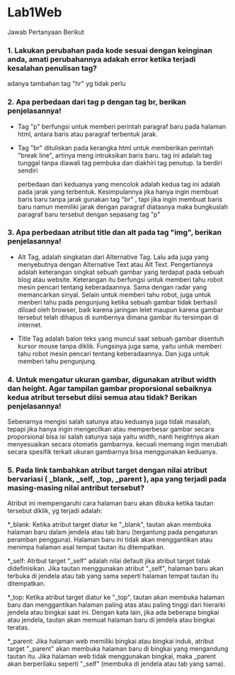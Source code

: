 # Lab1Web

Jawab Pertanyaan Berikut
### 1. Lakukan perubahan pada kode sesuai dengan keinginan anda, amati perubahannya adakah error ketika terjadi kesalahan penulisan tag?

adanya tambahan tag "hr" yg tidak perlu

### 2. Apa perbedaan dari tag p dengan tag br, berikan penjelasannya!

* Tag "p" berfungsi untuk memberi perintah paragraf baru pada halaman html, antara baris atau paragraf terbentuk jarak.
* Tag "br" dituliskan pada kerangka html untuk memberikan perintah "break line", artinya meng intruksikan baris baru. tag ini adalah tag tunggal tanpa diawali tag pembuka dan diakhiri tag penutup. Ia berdiri sendiri

  perbedaan dari keduanya yang mencolok adalah kedua tag ini adalah pada jarak yang terbentuk.
  Kesimpulannya jika hanya ingin membuat baris baru tanpa jarak gunakan tag "br" , tapi jika ingin membuat baris baru namun memiliki jarak dengan paragraf diatasnya maka bungkuslah paragraf baru tersebut dengan sepasang tag "p"

### 3. Apa perbedaan atribut title dan alt pada tag "img", berikan penjelasannya!

* Alt Tag, adalah singkatan dari Alternative Tag. Lalu ada juga yang menyebutnya dengan Alternative Text atau Alt Text. Pengertiannya adalah keterangan singkat sebuah gambar yang terdapat pada sebuah blog atau website. Keterangan itu berfungsi untuk memberi tahu robot mesin pencari tentang keberadaannya. Sama dengan radar yang memancarkan sinyal. Selain untuk memberi tahu robot, juga untuk menberi tahu pada pengunjung ketika sebuah gambar tidak berhasil diload oleh browser, baik karena jaringan lelet maupun karena gambar tersebut telah dihapus di sumbernya dimana gambar itu tersimpan di internet.

* Title Tag adalah balon teks yang muncul saat sebuah gambar disentuh kursor mouse tanpa diklik. Fungsinya juga sama, yaitu untuk memberi tahu robot mesin pencari tentang keberadaannya. Dan juga untuk memberi tahu pengunjung. 
   
### 4. Untuk mengatur ukuran gambar, digunakan atribut width dan height. Agar tampilan gambar proporsional sebaiknya kedua atribut tersebut diisi semua atau tidak? Berikan penjelasannya!

Sebenarnya mengisi salah satunya atau keduanya juga tidak masalah, tepapi jika hanya ingin mengecilkan atau memperbesar gambar secara proporsional bisa isi salah satunya saja yaitu width, nanti heightnya akan menyesuaikan secara otomatis gambarnya.
kecuali memang ingin merubah secara spesifik terkait ukuran gambarnya bisa menggunakan keduanya.

### 5. Pada link tambahkan atribut target dengan nilai atribut bervariasi ( _blank, _self, _top, _parent ), apa yang terjadi pada masing-masing nilai antribut tersebut?

Atribut ini mempengaruhi cara halaman baru akan dibuka ketika tautan tersebut diklik, yg terjadi adalah:

*_blank:
Ketika atribut target diatur ke "_blank", tautan akan membuka halaman baru dalam jendela atau tab baru (tergantung pada pengaturan peramban pengguna).
Halaman baru ini tidak akan menggantikan atau menimpa halaman asal tempat tautan itu ditempatkan.

*_self:
Atribut target "_self" adalah nilai default jika atribut target tidak didefinisikan.
Jika tautan menggunakan atribut "_self", halaman baru akan terbuka di jendela atau tab yang sama seperti halaman tempat tautan itu ditempatkan.

*_top:
Ketika atribut target diatur ke "_top", tautan akan membuka halaman baru dan menggantikan halaman paling atas atau paling tinggi dari hierarki jendela atau bingkai saat ini.
Dengan kata lain, jika ada beberapa bingkai atau jendela, tautan akan memuat halaman baru di jendela atau bingkai teratas.

*_parent:
Jika halaman web memiliki bingkai atau bingkai induk, atribut target "_parent" akan membuka halaman baru di bingkai yang mengandung tautan itu.
Jika halaman web tidak menggunakan bingkai, maka _parent akan berperilaku seperti "_self" (membuka di jendela atau tab yang sama).
